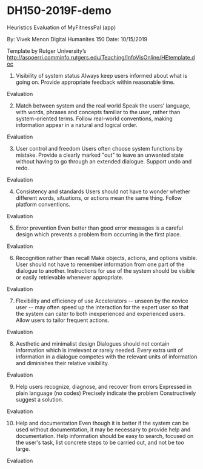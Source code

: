 # DH150-2019F-demo
Heuristics Evaluation of MyFitnessPal (app)

By:  Vivek Menon
Digital Humanites 150
Date:  10/15/2019

Template by Rutger University’s
http://aspoerri.comminfo.rutgers.edu/Teaching/InfoVisOnline/HEtemplate.doc

1. Visibility of system status 
Always keep users informed about what is going on.
Provide appropriate feedback within reasonable time. 

Evaluation


2. Match between system and the real world 
Speak the users' language, with words, phrases and concepts familiar to the user, rather than system-oriented terms. 
Follow real-world conventions, making information appear in a natural and logical order. 

Evaluation


3. User control and freedom 
Users often choose system functions by mistake.
Provide a clearly marked "out" to leave an unwanted state without having to go through an extended dialogue. 
Support undo and redo. 

Evaluation


4. Consistency and standards 
Users should not have to wonder whether different words, situations, or actions mean the same thing. 
Follow platform conventions. 

Evaluation


5. Error prevention 
Even better than good error messages is a careful design which prevents a problem from occurring in the first place. 

Evaluation


6. Recognition rather than recall 
Make objects, actions, and options visible. 
User should not have to remember information from one part of the dialogue to another. 
Instructions for use of the system should be visible or easily retrievable whenever appropriate. 

Evaluation


7. Flexibility and efficiency of use 
Accelerators -- unseen by the novice user -- may often speed up the interaction for the expert user so that the system can cater to both inexperienced and experienced users. 
Allow users to tailor frequent actions. 

Evaluation


8. Aesthetic and minimalist design 
Dialogues should not contain information which is irrelevant or rarely needed. 
Every extra unit of information in a dialogue competes with the relevant units of information and diminishes their relative visibility. 

Evaluation



9. Help users recognize, diagnose, and recover from errors 
Expressed in plain language (no codes)
Precisely indicate the problem
Constructively suggest a solution. 

Evaluation


10. Help and documentation 
Even though it is better if the system can be used without documentation, it may be necessary to provide help and documentation. 
Help  information should be easy to search, focused on the user's task, list concrete steps to be carried out, and not be too large. 

Evaluation


